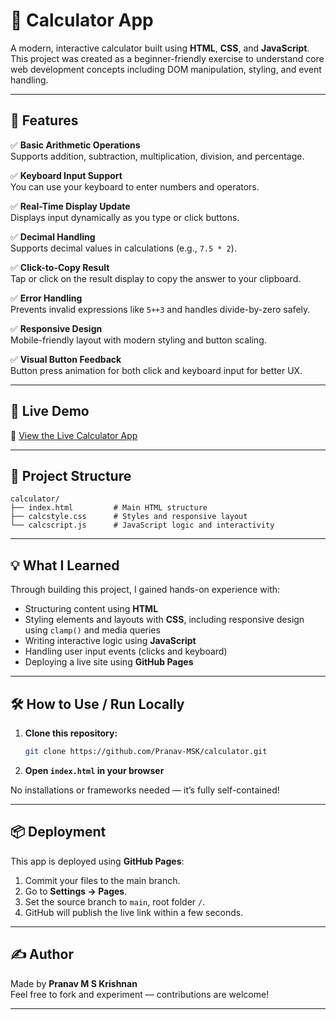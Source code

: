 # 🧮 Calculator App

A modern, interactive calculator built using **HTML**, **CSS**, and **JavaScript**.  
This project was created as a beginner-friendly exercise to understand core web development concepts including DOM manipulation, styling, and event handling.

---

## 🌟 Features

✅ **Basic Arithmetic Operations**  
Supports addition, subtraction, multiplication, division, and percentage.

✅ **Keyboard Input Support**  
You can use your keyboard to enter numbers and operators.

✅ **Real-Time Display Update**  
Displays input dynamically as you type or click buttons.

✅ **Decimal Handling**  
Supports decimal values in calculations (e.g., `7.5 * 2`).

✅ **Click-to-Copy Result**  
Tap or click on the result display to copy the answer to your clipboard.

✅ **Error Handling**  
Prevents invalid expressions like `5++3` and handles divide-by-zero safely.

✅ **Responsive Design**  
Mobile-friendly layout with modern styling and button scaling.

✅ **Visual Button Feedback**  
Button press animation for both click and keyboard input for better UX.

---

## 🚀 Live Demo

🔗 [View the Live Calculator App](https://pranav-msk.github.io/Calculator/)

---

## 📁 Project Structure

```
calculator/
├── index.html         # Main HTML structure
├── calcstyle.css      # Styles and responsive layout
└── calcscript.js      # JavaScript logic and interactivity
```

---

## 💡 What I Learned

Through building this project, I gained hands-on experience with:
- Structuring content using **HTML**
- Styling elements and layouts with **CSS**, including responsive design using `clamp()` and media queries
- Writing interactive logic using **JavaScript**
- Handling user input events (clicks and keyboard)
- Deploying a live site using **GitHub Pages**

---

## 🛠️ How to Use / Run Locally

1. **Clone this repository:**
   ```bash
   git clone https://github.com/Pranav-MSK/calculator.git
   ```
2. **Open `index.html` in your browser**

No installations or frameworks needed — it’s fully self-contained!

---

## 📦 Deployment

This app is deployed using **GitHub Pages**:

1. Commit your files to the main branch.
2. Go to **Settings → Pages**.
3. Set the source branch to `main`, root folder `/`.
4. GitHub will publish the live link within a few seconds.

---

## ✍️ Author

Made by **Pranav M S Krishnan**  
Feel free to fork and experiment — contributions are welcome!

---
